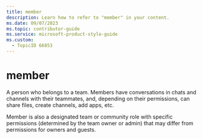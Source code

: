 ```yaml
---
title: member
description: Learn how to refer to "member" in your content.
ms.date: 09/07/2023
ms.topic: contributor-guide
ms.service: microsoft-product-style-guide
ms.custom:
  - TopicID 66853
---
```



# member

A person who belongs to a team. Members have conversations in chats and channels with their teammates, and, depending on their permissions, can share files, create channels, add apps, etc. 

Member is also a designated team or community role with specific permissions (determined by the team owner or admin) that may differ from permissions for owners and guests.

